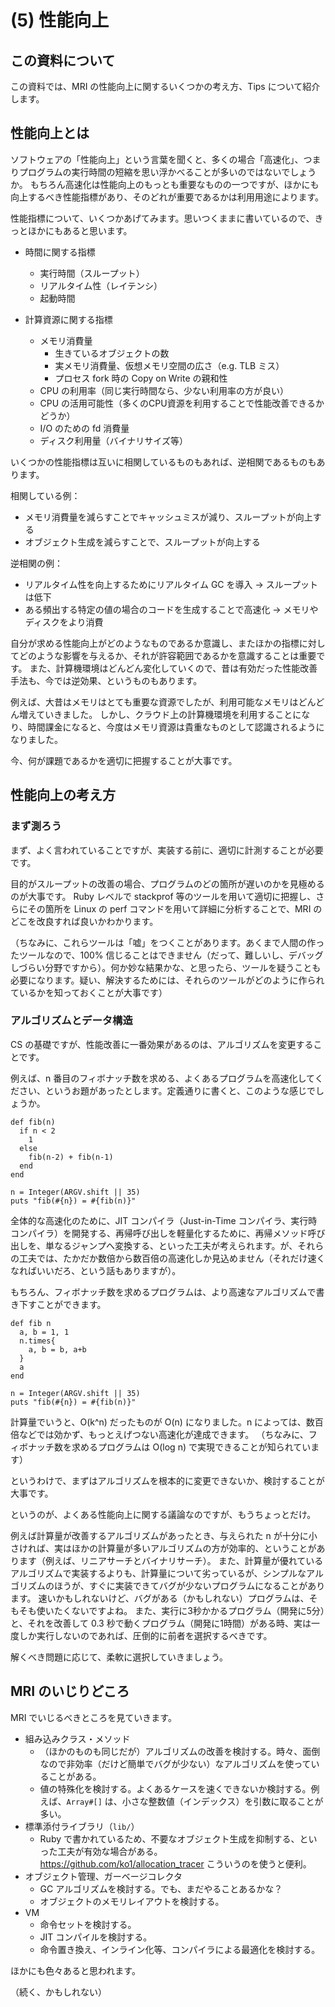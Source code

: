# (5) 性能向上

## この資料について

この資料では、MRI の性能向上に関するいくつかの考え方、Tips について紹介します。

## 性能向上とは

ソフトウェアの「性能向上」という言葉を聞くと、多くの場合「高速化」、つまりプログラムの実行時間の短縮を思い浮かべることが多いのではないでしょうか。
もちろん高速化は性能向上のもっとも重要なものの一つですが、ほかにも向上するべき性能指標があり、そのどれが重要であるかは利用用途によります。

性能指標について、いくつかあげてみます。思いつくままに書いているので、きっとほかにもあると思います。

* 時間に関する指標
  * 実行時間（スループット）
  * リアルタイム性（レイテンシ）
  * 起動時間

* 計算資源に関する指標
  * メモリ消費量
    * 生きているオブジェクトの数
    * 実メモリ消費量、仮想メモリ空間の広さ（e.g. TLB ミス）
    * プロセス fork 時の Copy on Write の親和性
  * CPU の利用率（同じ実行時間なら、少ない利用率の方が良い）
  * CPU の活用可能性（多くのCPU資源を利用することで性能改善できるかどうか）
  * I/O のための fd 消費量
  * ディスク利用量（バイナリサイズ等）

いくつかの性能指標は互いに相関しているものもあれば、逆相関であるものもあります。

相関している例：

* メモリ消費量を減らすことでキャッシュミスが減り、スループットが向上する
* オブジェクト生成を減らすことで、スループットが向上する

逆相関の例：

* リアルタイム性を向上するためにリアルタイム GC を導入 → スループットは低下
* ある頻出する特定の値の場合のコードを生成することで高速化 → メモリやディスクをより消費


自分が求める性能向上がどのようなものであるか意識し、またほかの指標に対してどのような影響を与えるか、それが許容範囲であるかを意識することは重要です。
また、計算機環境はどんどん変化していくので、昔は有効だった性能改善手法も、今では逆効果、というものもあります。

例えば、大昔はメモリはとても重要な資源でしたが、利用可能なメモリはどんどん増えていきました。
しかし、クラウド上の計算機環境を利用することになり、時間課金になると、今度はメモリ資源は貴重なものとして認識されるようになりました。

今、何が課題であるかを適切に把握することが大事です。

## 性能向上の考え方

### まず測ろう

まず、よく言われていることですが、実装する前に、適切に計測することが必要です。

目的がスループットの改善の場合、プログラムのどの箇所が遅いのかを見極めるのが大事です。
Ruby レベルで stackprof 等のツールを用いて適切に把握し、さらにその箇所を Linux の perf コマンドを用いて詳細に分析することで、MRI のどこを改良すれば良いかわかります。

（ちなみに、これらツールは「嘘」をつくことがあります。あくまで人間の作ったツールなので、100% 信じることはできません（だって、難しいし、デバッグしづらい分野ですから）。何か妙な結果かな、と思ったら、ツールを疑うことも必要になります。疑い、解決するためには、それらのツールがどのように作られているかを知っておくことが大事です）

### アルゴリズムとデータ構造

CS の基礎ですが、性能改善に一番効果があるのは、アルゴリズムを変更することです。

例えば、n 番目のフィボナッチ数を求める、よくあるプログラムを高速化してください、というお題があったとします。定義通りに書くと、このような感じでしょうか。

```
def fib(n)
  if n < 2
    1
  else
    fib(n-2) + fib(n-1)
  end
end

n = Integer(ARGV.shift || 35)
puts "fib(#{n}) = #{fib(n)}"
```

全体的な高速化のために、JIT コンパイラ（Just-in-Time コンパイラ、実行時コンパイラ）を開発する、再帰呼び出しを軽量化するために、再帰メソッド呼び出しを、単なるジャンプへ変換する、といった工夫が考えられます。が、それらの工夫では、たかだか数倍から数百倍の高速化しか見込めません（それだけ速くなればいいだろ、という話もありますが）。

もちろん、フィボナッチ数を求めるプログラムは、より高速なアルゴリズムで書き下すことができます。

```
def fib n
  a, b = 1, 1
  n.times{
    a, b = b, a+b
  }
  a
end

n = Integer(ARGV.shift || 35)
puts "fib(#{n}) = #{fib(n)}"
```

計算量でいうと、O(k^n) だったものが O(n) になりました。n によっては、数百倍などでは効かず、もっとえげつない高速化が達成できます。
（ちなみに、フィボナッチ数を求めるプログラムは O(log n) で実現できることが知られています）

というわけで、まずはアルゴリズムを根本的に変更できないか、検討することが大事です。

というのが、よくある性能向上に関する議論なのですが、もうちょっとだけ。

例えば計算量が改善するアルゴリズムがあったとき、与えられた n が十分に小さければ、実はほかの計算量が多いアルゴリズムの方が効率的、ということがあります（例えば、リニアサーチとバイナリサーチ）。
また、計算量が優れているアルゴリズムで実装するよりも、計算量について劣っているが、シンプルなアルゴリズムのほうが、すぐに実装できてバグが少ないプログラムになることがあります。
速いかもしれないけど、バグがある（かもしれない）プログラムは、そもそも使いたくないですよね。
また、実行に3秒かかるプログラム（開発に5分）と、それを改善して 0.3 秒で動くプログラム（開発に1時間）がある時、実は一度しか実行しないのであれば、圧倒的に前者を選択するべきです。

解くべき問題に応じて、柔軟に選択していきましょう。

## MRI のいじりどころ

MRI でいじるべきところを見ていきます。

* 組み込みクラス・メソッド
  * （ほかのものも同じだが）アルゴリズムの改善を検討する。時々、面倒なので非効率（だけど簡単でバグが少ない）なアルゴリズムを使っていることがある。
  * 値の特殊化を検討する。よくあるケースを速くできないか検討する。例えば、`Array#[]` は、小さな整数値（インデックス）を引数に取ることが多い。
* 標準添付ライブラリ（`lib/`）
  * Ruby で書かれているため、不要なオブジェクト生成を抑制する、といった工夫が有効な場合がある。<https://github.com/ko1/allocation_tracer> こういうのを使うと便利。
* オブジェクト管理、ガーベージコレクタ
  * GC アルゴリズムを検討する。でも、まだやることあるかな？
  * オブジェクトのメモリレイアウトを検討する。
* VM
  * 命令セットを検討する。
  * JIT コンパイルを検討する。
  * 命令置き換え、インライン化等、コンパイラによる最適化を検討する。

ほかにも色々あると思われます。

（続く、かもしれない）
